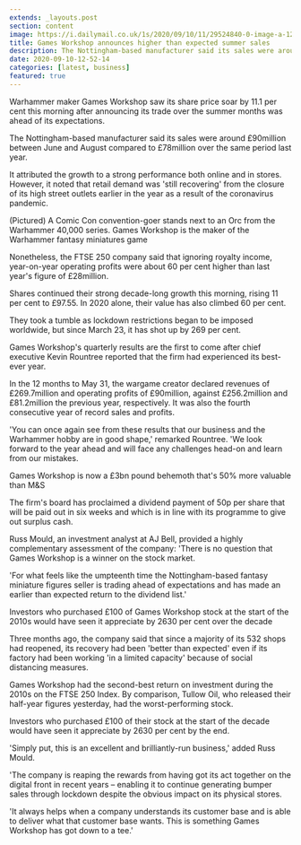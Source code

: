 ```yaml
---
extends: _layouts.post
section: content
image: https://i.dailymail.co.uk/1s/2020/09/10/11/29524840-0-image-a-12_1599734917036.jpg 
title: Games Workshop announces higher than expected summer sales 
description: The Nottingham-based manufacturer said its sales were around £90million between June and August compared to £78million over the same period last year. 
date: 2020-09-10-12-52-14 
categories: [latest, business] 
featured: true 
--- 
```

Warhammer maker Games Workshop saw its share price soar by 11.1 per cent this morning after announcing its trade over the summer months was ahead of its expectations.

The Nottingham-based manufacturer said its sales were around £90million between June and August compared to £78million over the same period last year.

It attributed the growth to a strong performance both online and in stores. However, it noted that retail demand was 'still recovering' from the closure of its high street outlets earlier in the year as a result of the coronavirus pandemic.

(Pictured) A Comic Con convention-goer stands next to an Orc from the Warhammer 40,000 series. Games Workshop is the maker of the Warhammer fantasy miniatures game

Nonetheless, the FTSE 250 company said that ignoring royalty income, year-on-year operating profits were about 60 per cent higher than last year's figure of £28million.

Shares continued their strong decade-long growth this morning, rising 11 per cent to £97.55. In 2020 alone, their value has also climbed 60 per cent. 

They took a tumble as lockdown restrictions began to be imposed worldwide, but since March 23, it has shot up by 269 per cent.

Games Workshop's quarterly results are the first to come after chief executive Kevin Rountree reported that the firm had experienced its best-ever year.

In the 12 months to May 31, the wargame creator declared revenues of £269.7million and operating profits of £90million, against £256.2million and £81.2million the previous year, respectively. It was also the fourth consecutive year of record sales and profits.

'You can once again see from these results that our business and the Warhammer hobby are in good shape,' remarked Rountree. 'We look forward to the year ahead and will face any challenges head-on and learn from our mistakes.

Games Workshop is now a £3bn pound behemoth that's 50% more valuable than M&S

The firm's board has proclaimed a dividend payment of 50p per share that will be paid out in six weeks and which is in line with its programme to give out surplus cash.

Russ Mould, an investment analyst at AJ Bell, provided a highly complementary assessment of the company: 'There is no question that Games Workshop is a winner on the stock market.

'For what feels like the umpteenth time the Nottingham-based fantasy miniature figures seller is trading ahead of expectations and has made an earlier than expected return to the dividend list.'

Investors who purchased £100 of Games Workshop stock at the start of the 2010s would have seen it appreciate by 2630 per cent over the decade

Three months ago, the company said that since a majority of its 532 shops had reopened, its recovery had been 'better than expected' even if its factory had been working 'in a limited capacity' because of social distancing measures. 

Games Workshop had the second-best return on investment during the 2010s on the FTSE 250 Index. By comparison, Tullow Oil, who released their half-year figures yesterday, had the worst-performing stock.

Investors who purchased £100 of their stock at the start of the decade would have seen it appreciate by 2630 per cent by the end.

'Simply put, this is an excellent and brilliantly-run business,' added Russ Mould.

'The company is reaping the rewards from having got its act together on the digital front in recent years – enabling it to continue generating bumper sales through lockdown despite the obvious impact on its physical stores.

'It always helps when a company understands its customer base and is able to deliver what that customer base wants. This is something Games Workshop has got down to a tee.'

